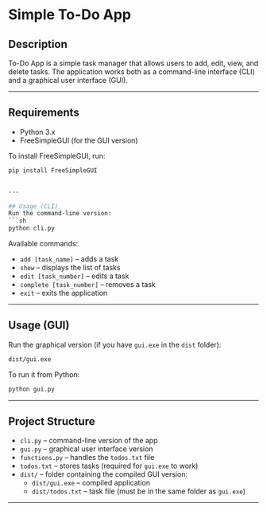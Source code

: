 # Simple To-Do App

## Description
To-Do App is a simple task manager that allows users to add, edit, view, and delete tasks. The application works both as a command-line interface (CLI) and a graphical user interface (GUI).

---

## Requirements
- Python 3.x
- FreeSimpleGUI (for the GUI version)

To install FreeSimpleGUI, run:
```sh
pip install FreeSimpleGUI


---

## Usage (CLI)
Run the command-line version:
```sh
python cli.py
```
Available commands:
- `add [task_name]` – adds a task
- `show` – displays the list of tasks
- `edit [task_number]` – edits a task
- `complete [task_number]` – removes a task
- `exit` – exits the application

---

## Usage (GUI)
Run the graphical version (if you have `gui.exe` in the `dist` folder):
```sh
dist/gui.exe
```
To run it from Python:
```sh
python gui.py
```

---

## Project Structure
- `cli.py` – command-line version of the app
- `gui.py` – graphical user interface version
- `functions.py` – handles the `todos.txt` file
- `todos.txt` – stores tasks (required for `gui.exe` to work)
- `dist/` – folder containing the compiled GUI version:
  - `dist/gui.exe` – compiled application
  - `dist/todos.txt` – task file (must be in the same folder as `gui.exe`)

---
